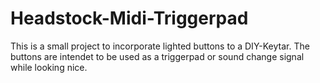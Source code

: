 # Headstock-Midi-Triggerpad

This is a small project to incorporate lighted buttons to a DIY-Keytar.
The buttons are intendet to be used as a triggerpad or sound change signal while looking nice.
